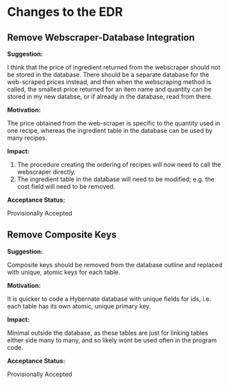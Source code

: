 # Changes to the EDR

## Remove Webscraper-Database Integration

**Suggestion:**

I think that the price of ingredient returned from the webscraper should not be stored in the database.
There should be a separate database for the web-scraped prices instead, and then when the webscraping method is called, the smallest price returned for an item name and quantity can be stored in my new databse, or if already in the database, read from there.

**Motivation:**

The price obtained from the web-scraper is specific to the quantity used in one recipe, whereas the ingredient table in the database can be used by many recipes.

**Impact:**

1. The procedure creating the ordering of recipes will now need to call the webscraper directly.
2. The ingredient table in the database will need to be modified; e.g. the cost field will need to be removed.

**Acceptance Status:**

Provisionally Accepted

## Remove Composite Keys

**Suggestion:**

Composite keys should be removed from the database outline and replaced with unique, atomic keys for each table.

**Motivation:**

It is quicker to code a Hybernate database with unique fields for ids, i.e. each table has its own atomic, unique primary key.

**Impact:**

Minimal outside the database, as these tables are just for linking tables either side many to many, and so likely wont be used often in the program code.

**Acceptance Status:**

Provisionally Accepted

